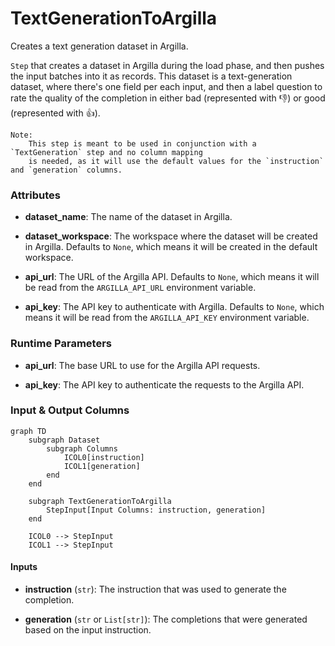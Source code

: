 # TextGenerationToArgilla


Creates a text generation dataset in Argilla.



`Step` that creates a dataset in Argilla during the load phase, and then pushes the input
    batches into it as records. This dataset is a text-generation dataset, where there's one field
    per each input, and then a label question to rate the quality of the completion in either bad
    (represented with 👎) or good (represented with 👍).

    Note:
        This step is meant to be used in conjunction with a `TextGeneration` step and no column mapping
        is needed, as it will use the default values for the `instruction` and `generation` columns.



### Attributes

- **dataset_name**: The name of the dataset in Argilla.

- **dataset_workspace**: The workspace where the dataset will be created in Argilla. Defaults to  `None`, which means it will be created in the default workspace.

- **api_url**: The URL of the Argilla API. Defaults to `None`, which means it will be read from  the `ARGILLA_API_URL` environment variable.

- **api_key**: The API key to authenticate with Argilla. Defaults to `None`, which means it will  be read from the `ARGILLA_API_KEY` environment variable.




### Runtime Parameters

- **api_url**: The base URL to use for the Argilla API requests.

- **api_key**: The API key to authenticate the requests to the Argilla API.



### Input & Output Columns

``` mermaid
graph TD
	subgraph Dataset
		subgraph Columns
			ICOL0[instruction]
			ICOL1[generation]
		end
	end

	subgraph TextGenerationToArgilla
		StepInput[Input Columns: instruction, generation]
	end

	ICOL0 --> StepInput
	ICOL1 --> StepInput

```


#### Inputs


- **instruction** (`str`): The instruction that was used to generate the completion.

- **generation** (`str` or `List[str]`): The completions that were generated based on the input instruction.









